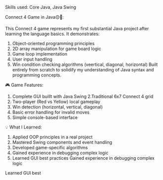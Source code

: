 Skills used: Core Java, Java Swing

Connect 4 Game in Java🟡🔴:

This Connect 4 game represents my first substantial Java project after learning the language basics. It demonstrates:
1. Object-oriented programming principles
2. 2D array manipulation for game board logic
3. Game loop implementation
4. User input handling
5. Win condition checking algorithms (veertical, diagonal, horizontal)
Built entirely from scratch to solidify my understanding of Java syntax and programming concepts.

🎮 Game Features:
1. Complete GUI buillt with Java Swing
2.Traditional 6x7 Connect 4 grid
3. Two-player (Red vs Yellow) local gameplay
4. Win detection (horizontal, vertical, diagonal)
5. Basic error handling for invalid moves
6. Simple console-based interface

💡 What I Learned:
1. Applied OOP principles in a real project
2. Mastered Swing components and event handling
3. Developed game-specific algorithms
4. Gained experience in debugging complex logic
5. Learned GUI best practices
Gained experience in debugging complex logic

Learned GUI best
